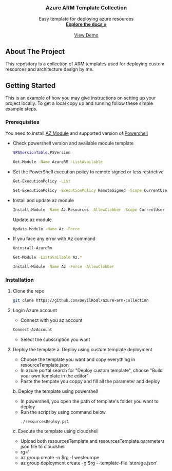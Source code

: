 <div align="center"> 

  <h3 align="center">Azure ARM Template Collection</h3>

  <p align="center">
    Easy template for deploying azure resources
    <br />
    <a href="#"><strong>Explore the docs »</strong></a>
    <br />
    <br />
    <a href="#">View Demo</a>   
    
  </p>
</div>

<!-- ABOUT THE PROJECT -->
## About The Project
This repository is a collection of ARM templates used for deploying custom resources and architecture design by me.

<!-- GETTING STARTED -->
## Getting Started
This is an example of how you may give instructions on setting up your project locally. To get a local copy up and running follow these simple example steps.

### Prerequisites
You need to install [AZ Module](https://learn.microsoft.com/en-us/powershell/azure/install-azps-windows?view=azps-12.2.0&tabs=powershell&pivots=windows-psgallery)
and supported version of [Powershell](https://learn.microsoft.com/en-us/powershell/scripting/install/installing-powershell-on-windows?view=powershell-7.4)
* Check powershell version and available module template
   ```sh
   $PSVersionTable.PSVersion
   ```
   ```sh
   Get-Module -Name AzureRM -ListAvailable
   ```
* Set the PowerShell execution policy to remote signed or less restrictive
   ```sh
   Get-ExecutionPolicy -List
   ```
   ```sh
   Set-ExecutionPolicy -ExecutionPolicy RemoteSigned -Scope CurrentUser
   ```
* Install and update az module

   ```sh
   Install-Module -Name Az.Resources -AllowClobber -Scope CurrentUser
   ```
   Update az module
   ```sh
   Update-Module -Name Az -Force
   ```
* If you face any error with Az command
   ```sh
   Uninstall-AzureRm
   ```
   ```sh
   Get-Module -Listavailable Az.*
   ```
   ```sh
   Install-Module -Name Az -Force -AllowClobber
   ```

### Installation

1. Clone the repo
   ```sh
   git clone https://github.com/DevilKo0l/azure-arm-collection
   ```
   
2. Login Azure account
   * Connect with you az account
   ```sh
   Connect-AzAccount
   ```
   * Select the subscription you want
    
3. Deploy the template
   a. Deploy using custom template deployment
      * Choose the template you want and copy everything in resourceTemplate.json
      * In azure portal search for "Deploy custom template", choose "Build your own template in the editor"
      * Paste the tempate you coppy and fill all the parameter and deploy
   
   b. Deploy the template using powershell
      * In powershell, you open the path of template's folder you want to deploy
      * Run the script by using command below
         ```
         ./resourcesDeploy.ps1    
         ```
   c. Execute the template using cloudshell
      * Upload both resourcesTemplate and resourcesTemplate.parameters json file to cloudshell
      * rg='<your RG name>'
      * az group create -n $rg -l westeurope
      * az group deployment create -g $rg --template-file 'storage.json'
